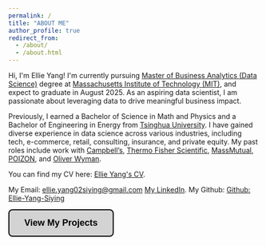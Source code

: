 ```yaml
---
permalink: /
title: "ABOUT ME"
author_profile: true
redirect_from: 
  - /about/
  - /about.html
---
```

Hi, I'm Ellie Yang! I'm currently pursuing [Master of Business Analytics (Data Science)](https://mitsloan.mit.edu/master-of-business-analytics/explore-program) degree at [Massachusetts Institute of Technology (MIT)](https://www.mit.edu/), and expect to graduate in August 2025. As an aspiring data scientist, I am passionate about leveraging data to drive meaningful business impact.

Previously, I earned a Bachelor of Science in Math and Physics and a Bachelor of Engineering in Energy from [Tsinghua University](https://www.tsinghua.edu.cn/en/index.htm). I have gained diverse experience in data science across various industries, including tech, e-commerce, retail, consulting, insurance, and private equity. My past roles include work with [Campbell’s](https://www.thecampbellscompany.com/), [Thermo Fisher Scientific](https://www.thermofisher.com/us/en/home.html), [MassMutual](https://www.massmutual.com/), [POIZON](https://www.poizon.com/about-us), and [Oliver Wyman](https://www.oliverwyman.com/index.html).

You can find my CV here: [Ellie Yang's CV](../assets/EllieYang_0226.pdf).

My Email: ellie.yang02siying@gmail.com 
[My LinkedIn](https://www.linkedin.com/in/siying-ellie-yang/).
My Github: [Github: Ellie-Yang-Siying](https://github.com/Ellie-Yang-Siying)


<a href="https://ellie-yang-siying.github.io/portfolio/" target="_blank">
    <button style="background-color:#D3D3D3; color:black; padding:15px 30px; font-size:18px; font-weight:bold; border:2px solid black; border-radius:8px; cursor:pointer;">
        View My Projects
    </button>
</a>
